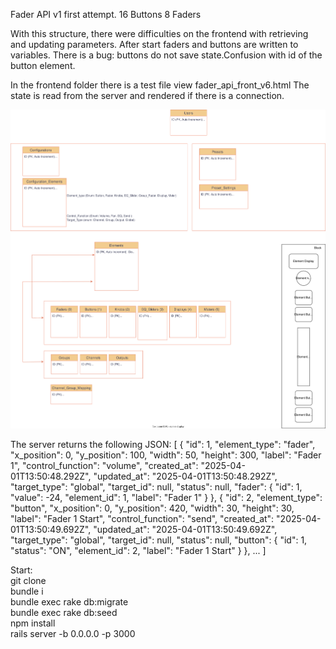 Fader API v1 first attempt.
16 Buttons
8 Faders

With this structure, there were difficulties on the frontend with retrieving and updating parameters.
After start faders and buttons are written to variables.
There is a bug: buttons do not save state.Confusion with id of the button element.

In the frontend folder there is a test file view fader_api_front_v6.html
The state is read from the server and rendered if there is a connection.

![Diagram workflow](fader_api.svg)

The server returns the following JSON:
[
  {
    "id": 1,
    "element_type": "fader",
    "x_position": 0,
    "y_position": 100,
    "width": 50,
    "height": 300,
    "label": "Fader 1",
    "control_function": "volume",
    "created_at": "2025-04-01T13:50:48.292Z",
    "updated_at": "2025-04-01T13:50:48.292Z",
    "target_type": "global",
    "target_id": null,
    "status": null,
    "fader": {
      "id": 1,
      "value": -24,
      "element_id": 1,
      "label": "Fader 1"
    }
  },
  {
    "id": 2,
    "element_type": "button",
    "x_position": 0,
    "y_position": 420,
    "width": 30,
    "height": 30,
    "label": "Fader 1 Start",
    "control_function": "send",
    "created_at": "2025-04-01T13:50:49.692Z",
    "updated_at": "2025-04-01T13:50:49.692Z",
    "target_type": "global",
    "target_id": null,
    "status": null,
    "button": {
      "id": 1,
      "status": "ON",
      "element_id": 2,
      "label": "Fader 1 Start"
    }
  },
...
]

Start:<br/>
git clone<br/>
bundle i<br/>
bundle exec rake db:migrate<br/>
bundle exec rake db:seed<br/>
npm install<br/>
rails server -b 0.0.0.0 -p 3000
